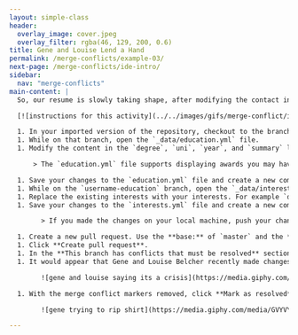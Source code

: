 ```yaml
---
layout: simple-class
header:
  overlay_image: cover.jpeg
  overlay_filter: rgba(46, 129, 200, 0.6)
title: Gene and Louise Lend a Hand
permalink: /merge-conflicts/example-03/
next-page: /merge-conflicts/ide-intro/
sidebar:
  nav: "merge-conflicts"
main-content: |
  So, our resume is slowly taking shape, after modifying the contact information in the `_config.yml` file, we turned our attention to the `experience.yml` file. To wrap up, we need to finish adding our education and interests to the resume.

  [![instructions for this activity](../../images/gifs/merge-conflict/int-merge.gif)](../../images/gifs/merge-conflict/int-merge.gif)

  1. In your imported version of the repository, checkout to the branch named: `username-education`.
  1. While on that branch, open the `_data/education.yml` file.
  1. Modify the content in the `degree`, `uni`, `year`, and `summary` lines.

      > The `education.yml` file supports displaying awards you may have received, you can add that on a new line between `year:` and `summary:`.

  1. Save your changes to the `education.yml` file and create a new commit.
  1. While on the `username-education` branch, open the `_data/interests.yml` file.
  1. Replace the existing interests with your interests. For example `description: Learning about Git and GitHub` could be one of your interests.
  1. Save your changes to the `interests.yml` file and create a new commit.

        > If you made the changes on your local machine, push your changes back to repository on GitHub.

  1. Create a new pull request. Use the **base:** of `master` and the **compare:** of `username-education`.
  1. Click **Create pull request**.
  1. In the **This branch has conflicts that must be resolved** section of the pull request, you can click the **Resolve conflicts** button to resolve the merge conflict.
  1. It would appear that Gene and Louise Belcher recently made changes to the `master` branch and modified the same files you did, this is what is causing the merge conflicts. Similar to when we had to resolve a merge conflict with Bob's changes, remove Gene's contributions from the `education.yml` and Louise's contributions from the `interests.yml` files.

        ![gene and louise saying its a crisis](https://media.giphy.com/media/l0HFjUCsgWTmmUMDK/giphy.gif)

  1. With the merge conflict markers removed, click **Mark as resolved** and merge your pull request.

        ![gene trying to rip shirt](https://media.giphy.com/media/GVYVYgGCl8fVC/giphy.gif)

---
```

